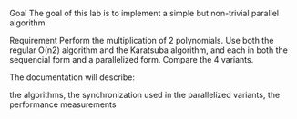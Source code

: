 Goal
The goal of this lab is to implement a simple but non-trivial parallel algorithm.

Requirement
Perform the multiplication of 2 polynomials. Use both the regular O(n2) algorithm and the Karatsuba algorithm, and each in both the sequencial form and a parallelized form. Compare the 4 variants.

The documentation will describe:

the algorithms,
the synchronization used in the parallelized variants,
the performance measurements
